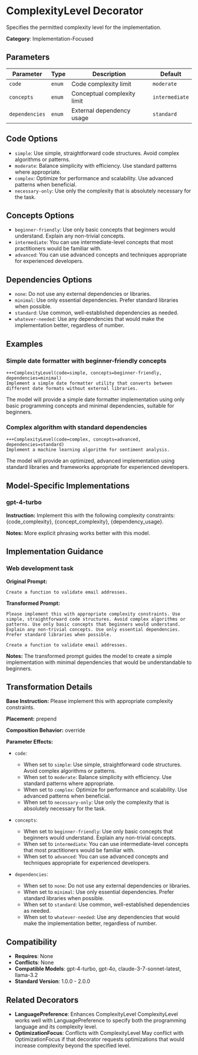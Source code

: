# ComplexityLevel Decorator

Specifies the permitted complexity level for the implementation.

**Category**: Implementation-Focused

## Parameters

| Parameter | Type | Description | Default |
|-----------|------|-------------|--------|
| `code` | `enum` | Code complexity limit | `moderate` |
| `concepts` | `enum` | Conceptual complexity limit | `intermediate` |
| `dependencies` | `enum` | External dependency usage | `standard` |

## Code Options

- `simple`: Use simple, straightforward code structures. Avoid complex algorithms or patterns.
- `moderate`: Balance simplicity with efficiency. Use standard patterns where appropriate.
- `complex`: Optimize for performance and scalability. Use advanced patterns when beneficial.
- `necessary-only`: Use only the complexity that is absolutely necessary for the task.

## Concepts Options

- `beginner-friendly`: Use only basic concepts that beginners would understand. Explain any non-trivial concepts.
- `intermediate`: You can use intermediate-level concepts that most practitioners would be familiar with.
- `advanced`: You can use advanced concepts and techniques appropriate for experienced developers.

## Dependencies Options

- `none`: Do not use any external dependencies or libraries.
- `minimal`: Use only essential dependencies. Prefer standard libraries when possible.
- `standard`: Use common, well-established dependencies as needed.
- `whatever-needed`: Use any dependencies that would make the implementation better, regardless of number.

## Examples

### Simple date formatter with beginner-friendly concepts

```
+++ComplexityLevel(code=simple, concepts=beginner-friendly, dependencies=minimal)
Implement a simple date formatter utility that converts between different date formats without external libraries.
```

The model will provide a simple date formatter implementation using only basic programming concepts and minimal dependencies, suitable for beginners.

### Complex algorithm with standard dependencies

```
+++ComplexityLevel(code=complex, concepts=advanced, dependencies=standard)
Implement a machine learning algorithm for sentiment analysis.
```

The model will provide an optimized, advanced implementation using standard libraries and frameworks appropriate for experienced developers.

## Model-Specific Implementations

### gpt-4-turbo

**Instruction:** Implement this with the following complexity constraints: {code_complexity}, {concept_complexity}, {dependency_usage}.

**Notes:** More explicit phrasing works better with this model.


## Implementation Guidance

### Web development task

**Original Prompt:**
```
Create a function to validate email addresses.
```

**Transformed Prompt:**
```
Please implement this with appropriate complexity constraints. Use simple, straightforward code structures. Avoid complex algorithms or patterns. Use only basic concepts that beginners would understand. Explain any non-trivial concepts. Use only essential dependencies. Prefer standard libraries when possible.

Create a function to validate email addresses.
```

**Notes:** The transformed prompt guides the model to create a simple implementation with minimal dependencies that would be understandable to beginners.

## Transformation Details

**Base Instruction:** Please implement this with appropriate complexity constraints.

**Placement:** prepend

**Composition Behavior:** override

**Parameter Effects:**

- `code`:
  - When set to `simple`: Use simple, straightforward code structures. Avoid complex algorithms or patterns.
  - When set to `moderate`: Balance simplicity with efficiency. Use standard patterns where appropriate.
  - When set to `complex`: Optimize for performance and scalability. Use advanced patterns when beneficial.
  - When set to `necessary-only`: Use only the complexity that is absolutely necessary for the task.

- `concepts`:
  - When set to `beginner-friendly`: Use only basic concepts that beginners would understand. Explain any non-trivial concepts.
  - When set to `intermediate`: You can use intermediate-level concepts that most practitioners would be familiar with.
  - When set to `advanced`: You can use advanced concepts and techniques appropriate for experienced developers.

- `dependencies`:
  - When set to `none`: Do not use any external dependencies or libraries.
  - When set to `minimal`: Use only essential dependencies. Prefer standard libraries when possible.
  - When set to `standard`: Use common, well-established dependencies as needed.
  - When set to `whatever-needed`: Use any dependencies that would make the implementation better, regardless of number.

## Compatibility

- **Requires**: None
- **Conflicts**: None
- **Compatible Models**: gpt-4-turbo, gpt-4o, claude-3-7-sonnet-latest, llama-3.2
- **Standard Version**: 1.0.0 - 2.0.0

## Related Decorators

- **LanguagePreference**: Enhances ComplexityLevel ComplexityLevel works well with LanguagePreference to specify both the programming language and its complexity level.
- **OptimizationFocus**: Conflicts with ComplexityLevel May conflict with OptimizationFocus if that decorator requests optimizations that would increase complexity beyond the specified level.
